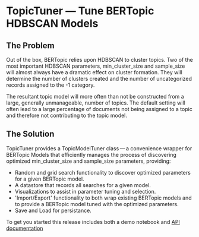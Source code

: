 # TopicTuner &#8212; Tune BERTopic HDBSCAN Models

## The Problem
Out of the box, BERTopic relies upon HDBSCAN to cluster topics. Two of the most important HDBSCAN parameters, 
min_cluster_size and sample_size will almost always have a dramatic effect on cluster formation. They will
determine the number of clusters created and the number of uncategorized records assigned to the -1 category.

The resultant topic model will more often than not be constructed from a large, generally unmanageable, number
of topics. The default setting will often lead to a large percentage of documents not being assigned to a 
topic and therefore not contributing to the topic model.

## The Solution
TopicTuner provides a TopicModelTuner class&#8201;&#8212;&#8201;a convenience wrapper for BERTopic Models that efficiently manages 
the process of discovering optimized min_cluster_size and sample_size parameters, providing:

- Random and grid search functionality to discover optimized parameters for a given BERTopic model.
- A datastore that records all searches for a given model.
- Visualizations to assist in parameter tuning and selection.
- 'Import/Export' functionality to both wrap existing BERTopic models and to provide a BERTopic model tuned with the 
optimized parameters.
- Save and Load for persistance.

To get you started this release includes both a demo notebook and [API documentation](https://github.com/drob-xx/TopicTuner/blob/main/doc/topictuner.html)

